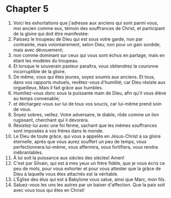 # Chapter 5

1. Voici les exhortations que j'adresse aux anciens qui sont parmi vous, moi ancien comme eux, témoin des souffrances de Christ, et participant de la gloire qui doit être manifestée:
2. Paissez le troupeau de Dieu qui est sous votre garde, non par contrainte, mais volontairement, selon Dieu; non pour un gain sordide, mais avec dévouement;
3. non comme dominant sur ceux qui vous sont échus en partage, mais en étant les modèles du troupeau.
4. Et lorsque le souverain pasteur paraîtra, vous obtiendrez la couronne incorruptible de la gloire.
5. De même, vous qui êtes jeunes, soyez soumis aux anciens. Et tous, dans vos rapports mutuels, revêtez-vous d'humilité; car Dieu résiste aux orgueilleux, Mais il fait grâce aux humbles.
6. Humiliez-vous donc sous la puissante main de Dieu, afin qu'il vous élève au temps convenable;
7. et déchargez-vous sur lui de tous vos soucis, car lui-même prend soin de vous.
8. Soyez sobres, veillez. Votre adversaire, le diable, rôde comme un lion rugissant, cherchant qui il dévorera.
9. Résistez-lui avec une foi ferme, sachant que les mêmes souffrances sont imposées à vos frères dans le monde.
10. Le Dieu de toute grâce, qui vous a appelés en Jésus-Christ à sa gloire éternelle, après que vous aurez souffert un peu de temps, vous perfectionnera lui-même, vous affermira, vous fortifiera, vous rendra inébranlables.
11. À lui soit la puissance aux siècles des siècles! Amen!
12. C'est par Silvain, qui est à mes yeux un frère fidèle, que je vous écris ce peu de mots, pour vous exhorter et pour vous attester que la grâce de Dieu à laquelle vous êtes attachés est la véritable.
13. L'Église des élus qui est à Babylone vous salue, ainsi que Marc, mon fils.
14. Saluez-vous les uns les autres par un baiser d'affection. Que la paix soit avec vous tous qui êtes en Christ!

